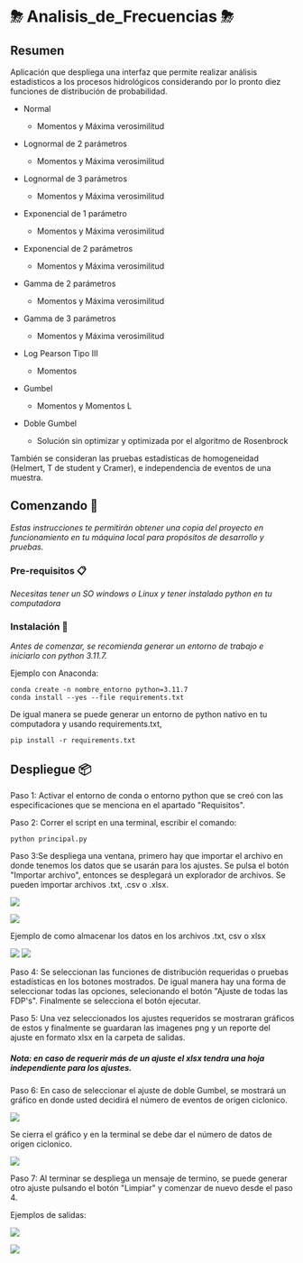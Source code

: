 # ⛈   Analisis_de_Frecuencias   ⛈

## Resumen

Aplicación que despliega una interfaz que permite realizar análisis estadisticos a los procesos hidrológicos 
considerando por lo pronto diez funciones de distribución de probabilidad.

* Normal
    * Momentos y Máxima verosimilitud

* Lognormal de 2 parámetros
    * Momentos y Máxima verosimilitud

* Lognormal de 3 parámetros
    * Momentos y Máxima verosimilitud

* Exponencial de 1 parámetro
    * Momentos y Máxima verosimilitud

* Exponencial de 2 parámetros
    * Momentos y Máxima verosimilitud

* Gamma de 2 parámetros
    * Momentos y Máxima verosimilitud

* Gamma de 3 parámetros
    * Momentos y Máxima verosimilitud

* Log Pearson Tipo III
    * Momentos

* Gumbel
    * Momentos y Momentos L

* Doble Gumbel
    * Solución sin optimizar y optimizada por el algoritmo de Rosenbrock

También se consideran las pruebas estadísticas de homogeneidad (Helmert, T de student y Cramer),  e independencia de eventos de una muestra. 

## Comenzando 🚀

_Estas instrucciones te permitirán obtener una copia del proyecto en funcionamiento en tu máquina local para propósitos de desarrollo y pruebas._

### Pre-requisitos 📋

_Necesitas tener un SO windows o Linux y tener instalado python en tu computadora_

### Instalación 🔧

_Antes de comenzar, se recomienda generar un entorno de trabajo e iniciarlo con python 3.11.7._

Ejemplo con Anaconda:

```
conda create -n nombre_entorno python=3.11.7
conda install --yes --file requirements.txt
```
De igual manera se puede generar un entorno de python nativo en tu computadora y usando requirements.txt,

```
pip install -r requirements.txt
```
## Despliegue 📦

Paso 1: Activar el entorno de conda o entorno python que se creó con las especificaciones que se menciona en el apartado "Requisitos".

Paso 2: Correr el script en una terminal, escribir el comando:

```
python principal.py
```
Paso 3:Se despliega una ventana, primero hay que importar el archivo en donde tenemos los datos que se usarán para los ajustes. Se pulsa el botón "Importar archivo", entonces se desplegará un explorador de archivos. Se pueden importar archivos .txt, .csv o .xlsx.

![](image/interfaz_0.png)

![](image/explorador.jpg)

Ejemplo de como almacenar los datos en los archivos .txt, csv o xlsx

![](image/ejemplo_txt_csv.png) ![](image/ejemplo_xlsx.png)

Paso 4: Se seleccionan las funciones de distribución requeridas o pruebas estadísticas en los botones mostrados. De igual manera hay una forma de seleccionar todas las opciones, selecionando el botón "Ajuste de todas las FDP's". Finalmente se selecciona el botón ejecutar.

Paso 5: Una vez seleccionados los ajustes requeridos se mostraran gráficos de estos y finalmente se guardaran las imagenes png y un reporte del ajuste en formato xlsx en la carpeta de salidas.

##### Nota: en caso de requerir más de un ajuste el xlsx tendra una hoja independiente para los ajustes.

Paso 6: En caso de seleccionar el ajuste de doble Gumbel, se mostrará un gráfico en donde usted decidirá el número de eventos de origen ciclonico.

![](image/gumbel.png)

Se cierra el gráfico y en la terminal se debe dar el número de datos de origen ciclonico.

![](image/dgumbel.png)

Paso 7: Al terminar se despliega un mensaje de termino, se puede generar otro ajuste pulsando el botón "Limpiar" y comenzar de nuevo desde el paso 4.

Ejemplos de salidas:

![](image/salida_xlsx.png)

![](image/salidas.png)

